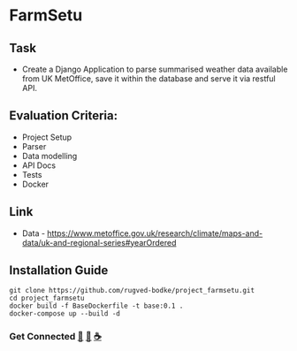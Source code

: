 # FarmSetu

## Task 
- Create a Django Application to parse summarised weather data available from UK MetOffice, save it within the database and serve it via restful API.

## Evaluation Criteria:
- Project Setup
- Parser 
- Data modelling 
- API Docs 
- Tests 
- Docker

## Link 
- Data - https://www.metoffice.gov.uk/research/climate/maps-and-data/uk-and-regional-series#yearOrdered

## Installation Guide
```
git clone https://github.com/rugved-bodke/project_farmsetu.git
cd project_farmsetu
docker build -f BaseDockerfile -t base:0.1 .
docker-compose up --build -d
```
### Get Connected [📱](tel:9112942949) [📧](mailto:rugvedbodke@yahoo.com) [☕️](https://bold.pro/my/rugved-bodke)

